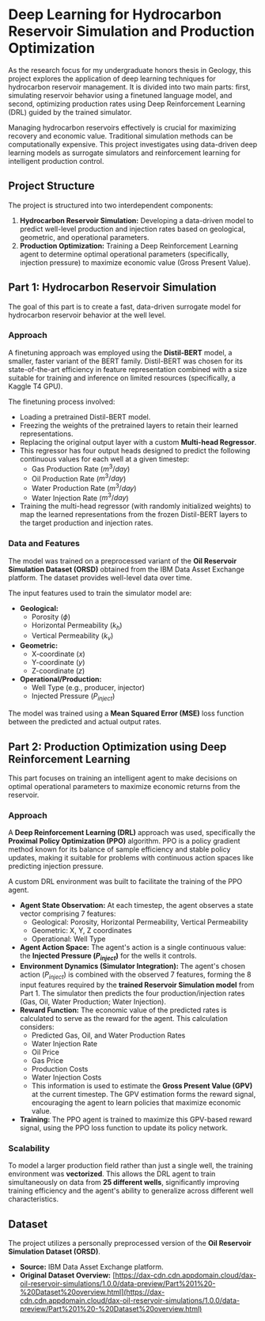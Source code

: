 # Deep Learning for Hydrocarbon Reservoir Simulation and Production Optimization

As the research focus for my undergraduate honors thesis in Geology, this project explores the application of deep learning techniques for hydrocarbon reservoir management. It is divided into two main parts: first, simulating reservoir behavior using a finetuned language model, and second, optimizing production rates using Deep Reinforcement Learning (DRL) guided by the trained simulator.

Managing hydrocarbon reservoirs effectively is crucial for maximizing recovery and economic value. Traditional simulation methods can be computationally expensive. This project investigates using data-driven deep learning models as surrogate simulators and reinforcement learning for intelligent production control.

## Project Structure

The project is structured into two interdependent components:

1.  **Hydrocarbon Reservoir Simulation:** Developing a data-driven model to predict well-level production and injection rates based on geological, geometric, and operational parameters.
2.  **Production Optimization:** Training a Deep Reinforcement Learning agent to determine optimal operational parameters (specifically, injection pressure) to maximize economic value (Gross Present Value).

## Part 1: Hydrocarbon Reservoir Simulation

The goal of this part is to create a fast, data-driven surrogate model for hydrocarbon reservoir behavior at the well level.

### Approach

A finetuning approach was employed using the **Distil-BERT** model, a smaller, faster variant of the BERT family. Distil-BERT was chosen for its state-of-the-art efficiency in feature representation combined with a size suitable for training and inference on limited resources (specifically, a Kaggle T4 GPU).

The finetuning process involved:

* Loading a pretrained Distil-BERT model.
* Freezing the weights of the pretrained layers to retain their learned representations.
* Replacing the original output layer with a custom **Multi-head Regressor**.
* This regressor has four output heads designed to predict the following continuous values for each well at a given timestep:
    * Gas Production Rate ($m^3/day$)
    * Oil Production Rate ($m^3/day$)
    * Water Production Rate ($m^3/day$)
    * Water Injection Rate ($m^3/day$)
* Training the multi-head regressor (with randomly initialized weights) to map the learned representations from the frozen Distil-BERT layers to the target production and injection rates.

### Data and Features

The model was trained on a preprocessed variant of the **Oil Reservoir Simulation Dataset (ORSD)** obtained from the IBM Data Asset Exchange platform. The dataset provides well-level data over time.

The input features used to train the simulator model are:

* **Geological:**
    * Porosity ($\phi$)
    * Horizontal Permeability ($k_h$)
    * Vertical Permeability ($k_v$)
* **Geometric:**
    * X-coordinate ($x$)
    * Y-coordinate ($y$)
    * Z-coordinate ($z$)
* **Operational/Production:**
    * Well Type (e.g., producer, injector)
    * Injected Pressure ($P_{inject}$)

The model was trained using a **Mean Squared Error (MSE)** loss function between the predicted and actual output rates.

## Part 2: Production Optimization using Deep Reinforcement Learning

This part focuses on training an intelligent agent to make decisions on optimal operational parameters to maximize economic returns from the reservoir.

### Approach

A **Deep Reinforcement Learning (DRL)** approach was used, specifically the **Proximal Policy Optimization (PPO)** algorithm. PPO is a policy gradient method known for its balance of sample efficiency and stable policy updates, making it suitable for problems with continuous action spaces like predicting injection pressure.

A custom DRL environment was built to facilitate the training of the PPO agent.

* **Agent State Observation:** At each timestep, the agent observes a state vector comprising 7 features:
    * Geological: Porosity, Horizontal Permeability, Vertical Permeability
    * Geometric: X, Y, Z coordinates
    * Operational: Well Type
* **Agent Action Space:** The agent's action is a single continuous value: the **Injected Pressure ($P_{inject}$)** for the wells it controls.
* **Environment Dynamics (Simulator Integration):** The agent's chosen action ($P_{inject}$) is combined with the observed 7 features, forming the 8 input features required by the **trained Reservoir Simulation model** from Part 1. The simulator then predicts the four production/injection rates (Gas, Oil, Water Production; Water Injection).
* **Reward Function:** The economic value of the predicted rates is calculated to serve as the reward for the agent. This calculation considers:
    * Predicted Gas, Oil, and Water Production Rates
    * Water Injection Rate
    * Oil Price
    * Gas Price
    * Production Costs
    * Water Injection Costs
    * This information is used to estimate the **Gross Present Value (GPV)** at the current timestep. The GPV estimation forms the reward signal, encouraging the agent to learn policies that maximize economic value.
* **Training:** The PPO agent is trained to maximize this GPV-based reward signal, using the PPO loss function to update its policy network.

### Scalability
To model a larger production field rather than just a single well, the training environment was **vectorized**. This allows the DRL agent to train simultaneously on data from **25 different wells**, significantly improving training efficiency and the agent's ability to generalize across different well characteristics.

## Dataset

The project utilizes a personally preprocessed version of the **Oil Reservoir Simulation Dataset (ORSD)**.

* **Source:** IBM Data Asset Exchange platform.
* **Original Dataset Overview:** [https://dax-cdn.cdn.appdomain.cloud/dax-oil-reservoir-simulations/1.0.0/data-preview/Part%201%20-%20Dataset%20overview.html](https://dax-cdn.cdn.appdomain.cloud/dax-oil-reservoir-simulations/1.0.0/data-preview/Part%201%20-%20Dataset%20overview.html)
